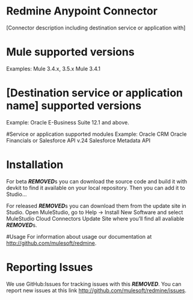 # Redmine Anypoint Connector

[Connector description including destination service or application with]

# Mule supported versions
Examples:
Mule 3.4.x, 3.5.x
Mule 3.4.1

# [Destination service or application name] supported versions
Example:
Oracle E-Business Suite 12.1 and above.

#Service or application supported modules
Example:
Oracle CRM
Oracle Financials
or 
Salesforce API v.24
Salesforce Metadata API


# Installation 
For beta ***REMOVED***s you can download the source code and build it with devkit to find it available on your local repository. Then you can add it to Studio…<TBD>

For released ***REMOVED***s you can download them from the update site in Studio. 
Open MuleStudio, go to Help → Install New Software and select MuleStudio Cloud Connectors Update Site where you’ll find all avaliable ***REMOVED***s.

#Usage
For information about usage our documentation at http://github.com/mulesoft/redmine.

# Reporting Issues

We use GitHub:Issues for tracking issues with this ***REMOVED***. You can report new issues at this link http://github.com/mulesoft/redmine/issues.